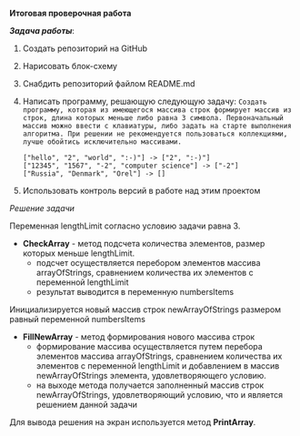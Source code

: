 __Итоговая проверочная работа__

___Задача работы___:
1. Создать репозиторий на GitHub
2. Нарисовать блок-схему
3. Снабдить репозиторий файлом README.md
4. Написать программу, решающую следующую задачу:
        ```Создать программу, которая из имеющегося массива строк формирует массив из строк, длина которых меньше либо равна 3 символа. Первоначальный массив можно ввести с клавиатуры, либо задать на старте выполнения алгоритма. При решении не рекомендуется пользоваться коллекциями, лучше обойтись исключительно массивами.```
      
    ```
    ["hello", "2", "world", ":-)"] -> ["2", ":-)"]
    ["12345", "1567", "-2", "computer science"] -> ["-2"]
    ["Russia", "Denmark", "Orel"] -> []

5. Использовать контроль версий в работе над этим проектом

*Решение задачи*

Переменная lengthLimit согласно условию задачи равна 3.

* __CheckArray__ - метод подсчета количества элементов, размер которых меньше lengthLimit.
    * подсчет осуществляется перебором элементов массива arrayOfStrings, сравнением количества их элементов с переменной lengthLimit
    * результат выводится в переменную numbersItems

Инициализируется новый массив строк newArrayOfStrings размером равный переменной numbersItems

* __FillNewArray__ - метод формирования нового массива строк
    * формирование массива осуществляется путем перебора элементов массива arrayOfStrings, сравнением количества их элементов с переменной lengthLimit и добавлением в массив newArrayOfStrings элемента, удовлетворяющего условию.
    * на выходе метода получается заполненный массив строк newArrayOfStrings, удовлетворяющий условию, что и является решением данной задачи

Для вывода решения на экран используется метод __PrintArray__.



   